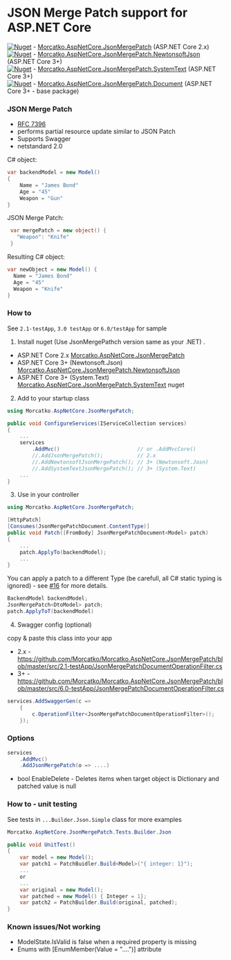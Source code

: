 # JSON Merge Patch support for ASP.NET Core


[![Nuget](https://img.shields.io/nuget/v/Morcatko.AspNetCore.JsonMergePatch.svg)](https://www.nuget.org/packages/Morcatko.AspNetCore.JsonMergePatch) - [Morcatko.AspNetCore.JsonMergePatch](https://www.nuget.org/packages/Morcatko.AspNetCore.JsonMergePatch) (ASP.NET Core 2.x)  
[![Nuget](https://img.shields.io/nuget/v/Morcatko.AspNetCore.JsonMergePatch.NewtonsoftJson.svg)](https://www.nuget.org/packages/Morcatko.AspNetCore.JsonMergePatch.NewtonsoftJson) - [Morcatko.AspNetCore.JsonMergePatch.NewtonsoftJson](https://www.nuget.org/packages/Morcatko.AspNetCore.JsonMergePatch.NewtonsoftJson) (ASP.NET Core 3+)  
[![Nuget](https://img.shields.io/nuget/v/Morcatko.AspNetCore.JsonMergePatch.SystemText.svg)](https://www.nuget.org/packages/Morcatko.AspNetCore.JsonMergePatch.SystemText) - [Morcatko.AspNetCore.JsonMergePatch.SystemText](https://www.nuget.org/packages/Morcatko.AspNetCore.JsonMergePatch.SystemText) (ASP.NET Core 3+)  
[![Nuget](https://img.shields.io/nuget/v/Morcatko.AspNetCore.JsonMergePatch.Document.svg)](https://www.nuget.org/packages/Morcatko.AspNetCore.JsonMergePatch.Document) - [Morcatko.AspNetCore.JsonMergePatch.Document](https://www.nuget.org/packages/Morcatko.AspNetCore.JsonMergePatch.Document) (ASP.NET Core 3+ - base package)

### JSON Merge Patch
- [RFC 7396](https://tools.ietf.org/html/rfc7396)
- performs partial resource update similar to JSON Patch
- Supports Swagger
- netstandard 2.0
 
C# object:
````csharp
var backendModel = new Model()
{
    Name = "James Bond"
    Age = "45"
    Weapon = "Gun"
}
````
JSON Merge Patch:
````csharp
 var mergePatch = new object() {
   "Weapon": "Knife"
 }
````
Resulting C# object:
````csharp
var newObject = new Model() {
  Name = "James Bond"
  Age = "45"
  Weapon = "Knife"
}
````

### How to
See `2.1-testApp`, `3.0 testApp` or `6.0/testApp` for sample
1. Install nuget (Use JsonMergePathch version same as your .NET) .
- ASP.NET Core 2.x [Morcatko.AspNetCore.JsonMergePatch](https://www.nuget.org/packages/Morcatko.AspNetCore.JsonMergePatch)
- ASP.NET Core 3+ (Newtonsoft.Json) [Morcatko.AspNetCore.JsonMergePatch.NewtonsoftJson](https://www.nuget.org/packages/Morcatko.AspNetCore.JsonMergePatch.NewtonsoftJson)
- ASP.NET Core 3+ (System.Text) [Morcatko.AspNetCore.JsonMergePatch.SystemText](https://www.nuget.org/packages/Morcatko.AspNetCore.JsonMergePatch.SystemText) nuget

2. Add to your startup class
````csharp
using Morcatko.AspNetCore.JsonMergePatch;

public void ConfigureServices(IServiceCollection services)
{
    ...
    services
        .AddMvc()                         // or .AddMvcCore()
        //.AddJsonMergePatch();           // 2.x
        //.AddNewtonsoftJsonMergePatch(); // 3+ (Newtonsoft.Josn)
        //.AddSystemTextJsonMergePatch(); // 3+ (System.Text)
    ...
}
````
3. Use in your controller
````csharp
using Morcatko.AspNetCore.JsonMergePatch;

[HttpPatch]
[Consumes(JsonMergePatchDocument.ContentType)]
public void Patch([FromBody] JsonMergePatchDocument<Model> patch)
{
    ...
    patch.ApplyTo(backendModel);
    ...
}
````
You can apply a patch to a different Type (be carefull, all C# static typing is ignored) - see [#16](https://github.com/Morcatko/Morcatko.AspNetCore.JsonMergePatch/issues/16) for more details.
````csharp
BackendModel backendModel;
JsonMergePatch<DtoModel> patch;
patch.ApplyToT(backendModel)
````

4. Swagger config (optional)

copy & paste this class into your app 
 - 2.x - https://github.com/Morcatko/Morcatko.AspNetCore.JsonMergePatch/blob/master/src/2.1-testApp/JsonMergePatchDocumentOperationFilter.cs
 - 3+ - https://github.com/Morcatko/Morcatko.AspNetCore.JsonMergePatch/blob/master/src/6.0-testApp/JsonMergePatchDocumentOperationFilter.cs
````csharp
services.AddSwaggerGen(c =>
    {
        c.OperationFilter<JsonMergePatchDocumentOperationFilter>();
    });
````

### Options
````csharp
services
    .AddMvc()
    .AddJsonMergePatch(o => ....)
````
 * bool EnableDelete - Deletes items when target object is Dictionary and patched value is null

### How to - unit testing
See tests in `...Builder.Json.Simple` class for more examples
````csharp
Morcatko.AspNetCore.JsonMergePatch.Tests.Builder.Json

public void UnitTest()
{
    var model = new Model();
    var patch1 = PatchBuidler.Build<Model>("{ integer: 1}");
    ...
    or
    ...
    var original = new Model();
    var patched = new Model() { Integer = 1};
    var patch2 = PatchBuilder.Build(original, patched);
}
````

### Known issues/Not working
- ModelState.IsValid is false when a required property is missing
- Enums with [EnumMember(Value = "....")] attribute
